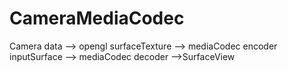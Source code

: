 # CameraMediaCodec
Camera data --> opengl surfaceTexture --> mediaCodec encoder inputSurface --> mediaCodec decoder -->SurfaceView
